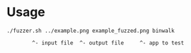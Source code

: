 # Usage
```
./fuzzer.sh ../example.png example_fuzzed.png binwalk
```
            ^- input file  ^- output file     ^- app to test
